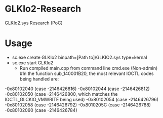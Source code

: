 # GLKIo2-Research
GLKIo2.sys Research (PoC)
# Usage
- sc.exe create GLKIo2 binpath=[Path to]\GLKIO2.sys type=kernal
- sc.exe start GLKIo2
  - Run compiled main.cpp from command line cmd.exe (Non-admin)
#In the function sub_140001B20, the most relevant IOCTL codes being handled are:

-0x80102040 (case -2146426816)
-0x80102044 (case -2146426812)
 -0x80102050 (case -2146426800, which matches the IOCTL_GLCKIO_VMWRITE being used)
-0x80102054 (case -2146426796)
-0x80102058 (case -2146426792)
-0x8010205C (case -2146426788)
-0x80102060 (case -2146426784)
